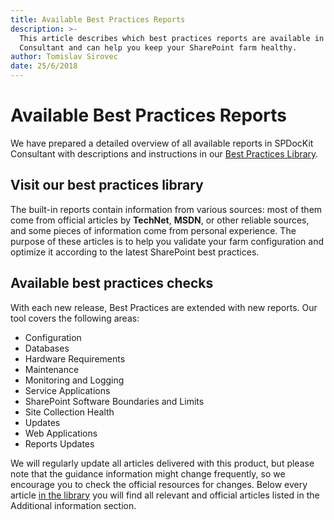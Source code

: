 ```yaml
---
title: Available Best Practices Reports
description: >-
  This article describes which best practices reports are available in SPDocKit
  Consultant and can help you keep your SharePoint farm healthy.
author: Tomislav Sirovec
date: 25/6/2018
---
```


# Available Best Practices Reports

We have prepared a detailed overview of all available reports in SPDocKit Consultant with descriptions and instructions in our [Best Practices Library](https://docs.syskit.com/bp/).

## Visit our best practices library

The built-in reports contain information from various sources: most of them come from official articles by **TechNet**, **MSDN**, or other reliable sources, and some pieces of information come from personal experience. The purpose of these articles is to help you validate your farm configuration and optimize it according to the latest SharePoint best practices.

## Available best practices checks

With each new release, Best Practices are extended with new reports. Our tool covers the following areas:

* Configuration
* Databases
* Hardware Requirements
* Maintenance
* Monitoring and Logging
* Service Applications
* SharePoint Software Boundaries and Limits
* Site Collection Health
* Updates
* Web Applications
* Reports Updates

We will regularly update all articles delivered with this product, but please note that the guidance information might change frequently, so we encourage you to check the official resources for changes. Below every article [in the library](https://docs.syskit.com/bp/) you will find all relevant and official articles listed in the Additional information section.

